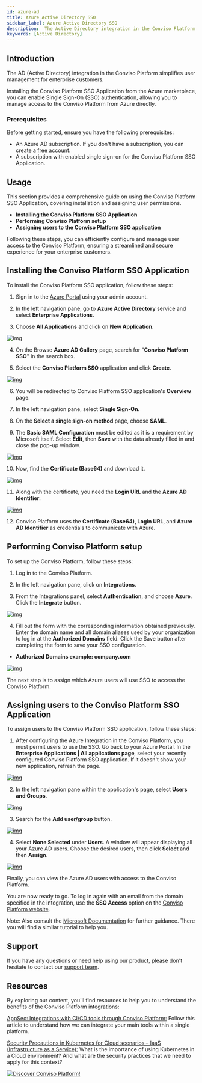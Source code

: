 ```yaml
---
id: azure-ad
title: Azure Active Directory SSO
sidebar_label: Azure Active Directory SSO
description:  The Active Directory integration in the Conviso Platform simplifies user management for enterprise customers. Know more!
keywords: [Active Directory]
---
```


## Introduction
The AD (Active Directory) integration in the Conviso Platform simplifies user management for enterprise customers. 

Installing the Conviso Platform SSO Application from the Azure marketplace, you can enable Single Sign-On (SSO) authentication, allowing you to manage access to the Conviso Platform from Azure directly. 

### Prerequisites
Before getting started, ensure you have the following prerequisites:
- An Azure AD subscription. If you don't have a subscription, you can create a [free account](https://azure.microsoft.com/free/).
- A subscription with enabled single sign-on for the Conviso Platform SSO Application.


## Usage
This section provides a comprehensive guide on using the Conviso Platform SSO Application, covering installation and assigning user permissions. 

- **Installing the Conviso Platform SSO Application**
- **Performing Conviso Platform setup**
- **Assigning users to the Conviso Platform SSO application**

Following these steps, you can efficiently configure and manage user access to the Conviso Platform, ensuring a streamlined and secure experience for your enterprise customers.

## Installing the Conviso Platform SSO Application
To install the Conviso Platform SSO application, follow these steps:

1. Sign in to the [Azure Portal](https://portal.azure.com/) using your admin account.

2. In the left navigation pane, go to **Azure Active Directory** service and select **Enterprise Applications**. 

3. Choose **All Applications** and click on **New Application**.

<div style={{textAlign: 'center'}}>

![img](../../static/img/azure-ad-img1.png)

</div>


4. On the Browse **Azure AD Gallery** page, search for "**Conviso Platform SSO**" in the search box.

5. Select the **Conviso Platform SSO** application and click **Create**.

<div style={{textAlign: 'center'}}>

[![img](../../static/img/azure-ad-img2.png "Azure platform.")](https://cta-service-cms2.hubspot.com/web-interactives/public/v1/track/redirect?encryptedPayload=AVxigLKtcWzoFbzpyImNNQsXC9S54LjJuklwM39zNd7hvSoR%2FVTX%2FXjNdqdcIIDaZwGiNwYii5hXwRR06puch8xINMyL3EXxTMuSG8Le9if9juV3u%2F%2BX%2FCKsCZN1tLpW39gGnNpiLedq%2BrrfmYxgh8G%2BTcRBEWaKasQ%3D&webInteractiveContentId=125788977029&portalId=5613826)

</div>

6. You will be redirected to Conviso Platform SSO application's **Overview** page.

7. In the left navigation pane, select **Single Sign-On**.

8. On the **Select a single sign-on method** page, choose **SAML**.

9. The **Basic SAML Configuration** must be edited as it is a requirement by Microsoft itself. Select **Edit**, then **Save** with the data already filled in and close the pop-up window.

<div style={{textAlign: 'center'}}>

[![img](../../static/img/azure-ad-img3.png "Azure platform.")](https://cta-service-cms2.hubspot.com/web-interactives/public/v1/track/redirect?encryptedPayload=AVxigLKtcWzoFbzpyImNNQsXC9S54LjJuklwM39zNd7hvSoR%2FVTX%2FXjNdqdcIIDaZwGiNwYii5hXwRR06puch8xINMyL3EXxTMuSG8Le9if9juV3u%2F%2BX%2FCKsCZN1tLpW39gGnNpiLedq%2BrrfmYxgh8G%2BTcRBEWaKasQ%3D&webInteractiveContentId=125788977029&portalId=5613826)

</div>

10. Now, find the **Certificate (Base64)** and download it.

<div style={{textAlign: 'center', maxWidth: '80%' }}>

[![img](../../static/img/azure-ad-img4.png "Azure platform.")](https://cta-service-cms2.hubspot.com/web-interactives/public/v1/track/redirect?encryptedPayload=AVxigLKtcWzoFbzpyImNNQsXC9S54LjJuklwM39zNd7hvSoR%2FVTX%2FXjNdqdcIIDaZwGiNwYii5hXwRR06puch8xINMyL3EXxTMuSG8Le9if9juV3u%2F%2BX%2FCKsCZN1tLpW39gGnNpiLedq%2BrrfmYxgh8G%2BTcRBEWaKasQ%3D&webInteractiveContentId=125788977029&portalId=5613826)

</div>

11. Along with the certificate, you need the **Login URL** and the **Azure AD Identifier**.

<div style={{textAlign: 'center', maxWidth: '80%'}}>

[![img](../../static/img/azure-ad-img5.png "Azure platform.")](https://cta-service-cms2.hubspot.com/web-interactives/public/v1/track/redirect?encryptedPayload=AVxigLKtcWzoFbzpyImNNQsXC9S54LjJuklwM39zNd7hvSoR%2FVTX%2FXjNdqdcIIDaZwGiNwYii5hXwRR06puch8xINMyL3EXxTMuSG8Le9if9juV3u%2F%2BX%2FCKsCZN1tLpW39gGnNpiLedq%2BrrfmYxgh8G%2BTcRBEWaKasQ%3D&webInteractiveContentId=125788977029&portalId=5613826)

</div>

12. Conviso Platform uses the **Certificate (Base64), Login URL**, and **Azure AD Identifier** as credentials to communicate with Azure.

## Performing Conviso Platform setup
To set up the Conviso Platform, follow these steps:

1. Log in to the Conviso Platform.

2. In the left navigation pane, click on **Integrations**.

3. From the Integrations panel, select **Authentication**, and choose **Azure**. Click the **Integrate** button.

<div style={{textAlign: 'center'}}>

[![img](../../static/img/azure-ad-img6.png "Conviso Platform integrations.")](https://cta-service-cms2.hubspot.com/web-interactives/public/v1/track/redirect?encryptedPayload=AVxigLKtcWzoFbzpyImNNQsXC9S54LjJuklwM39zNd7hvSoR%2FVTX%2FXjNdqdcIIDaZwGiNwYii5hXwRR06puch8xINMyL3EXxTMuSG8Le9if9juV3u%2F%2BX%2FCKsCZN1tLpW39gGnNpiLedq%2BrrfmYxgh8G%2BTcRBEWaKasQ%3D&webInteractiveContentId=125788977029&portalId=5613826)

</div>

4. Fill out the form with the corresponding information obtained previously. Enter the domain name and all domain aliases used by your organization to log in at the **Authorized Domains** field. Click the Save button after completing the form to save your SSO configuration.
- **Authorized Domains example: company.com**

<div style={{textAlign: 'center', maxWidth: '60%'}}>

[![img](../../static/img/azure-ad-img7.png "Conviso Platform integrations.")](https://cta-service-cms2.hubspot.com/web-interactives/public/v1/track/redirect?encryptedPayload=AVxigLKtcWzoFbzpyImNNQsXC9S54LjJuklwM39zNd7hvSoR%2FVTX%2FXjNdqdcIIDaZwGiNwYii5hXwRR06puch8xINMyL3EXxTMuSG8Le9if9juV3u%2F%2BX%2FCKsCZN1tLpW39gGnNpiLedq%2BrrfmYxgh8G%2BTcRBEWaKasQ%3D&webInteractiveContentId=125788977029&portalId=5613826)

</div>

The next step is to assign which Azure users will use SSO to access the Conviso Platform.

## Assigning users to the Conviso Platform SSO Application
To assign users to the Conviso Platform SSO application, follow these steps:

1. After configuring the Azure Integration in the Conviso Platform, you must permit users to use the SSO. Go back to your Azure Portal. In the **Enterprise Applications | All applications page**, select your recently configured Conviso Platform SSO application. If it doesn't show your new application, refresh the page.

<div style={{textAlign: 'center'}}>

[![img](../../static/img/azure-ad-img8.png "Azure platform - enterprise applications.")](https://cta-service-cms2.hubspot.com/web-interactives/public/v1/track/redirect?encryptedPayload=AVxigLKtcWzoFbzpyImNNQsXC9S54LjJuklwM39zNd7hvSoR%2FVTX%2FXjNdqdcIIDaZwGiNwYii5hXwRR06puch8xINMyL3EXxTMuSG8Le9if9juV3u%2F%2BX%2FCKsCZN1tLpW39gGnNpiLedq%2BrrfmYxgh8G%2BTcRBEWaKasQ%3D&webInteractiveContentId=125788977029&portalId=5613826)

</div>

2. In the left navigation pane within the application's page, select **Users and Groups**.

<div style={{textAlign: 'center', maxWidth: '50%'}}>

[![img](../../static/img/azure-ad-img9.png "Azure platform - overview.")](https://cta-service-cms2.hubspot.com/web-interactives/public/v1/track/redirect?encryptedPayload=AVxigLKtcWzoFbzpyImNNQsXC9S54LjJuklwM39zNd7hvSoR%2FVTX%2FXjNdqdcIIDaZwGiNwYii5hXwRR06puch8xINMyL3EXxTMuSG8Le9if9juV3u%2F%2BX%2FCKsCZN1tLpW39gGnNpiLedq%2BrrfmYxgh8G%2BTcRBEWaKasQ%3D&webInteractiveContentId=125788977029&portalId=5613826)

</div>

3. Search for the **Add user/group** button.

<div style={{textAlign: 'center', maxWidth: '50%'}}>

[![img](../../static/img/azure-ad-img10.png "Azure platform - SSO.")](https://cta-service-cms2.hubspot.com/web-interactives/public/v1/track/redirect?encryptedPayload=AVxigLKtcWzoFbzpyImNNQsXC9S54LjJuklwM39zNd7hvSoR%2FVTX%2FXjNdqdcIIDaZwGiNwYii5hXwRR06puch8xINMyL3EXxTMuSG8Le9if9juV3u%2F%2BX%2FCKsCZN1tLpW39gGnNpiLedq%2BrrfmYxgh8G%2BTcRBEWaKasQ%3D&webInteractiveContentId=125788977029&portalId=5613826)

</div>

4. Select **None Selected** under **Users**. A window will appear displaying all your Azure AD users. Choose the desired users, then click **Select** and then **Assign**.

<div style={{textAlign: 'center'}}>

[![img](../../static/img/azure-ad-img11.png "Azure platform.")](https://cta-service-cms2.hubspot.com/web-interactives/public/v1/track/redirect?encryptedPayload=AVxigLKtcWzoFbzpyImNNQsXC9S54LjJuklwM39zNd7hvSoR%2FVTX%2FXjNdqdcIIDaZwGiNwYii5hXwRR06puch8xINMyL3EXxTMuSG8Le9if9juV3u%2F%2BX%2FCKsCZN1tLpW39gGnNpiLedq%2BrrfmYxgh8G%2BTcRBEWaKasQ%3D&webInteractiveContentId=125788977029&portalId=5613826)

</div>

Finally, you can view the Azure AD users with access to the Conviso Platform.

You are now ready to go. To log in again with an email from the domain specified in the integration, use the **SSO Access** option on the [Conviso Platform website](https://app.convisoappsec.com/).

Note: Also consult the [Microsoft Documentation](https://learn.microsoft.com/en-us/azure/active-directory/saas-apps/appsec-flow-sso-tutorial) for further guidance. There you will find a similar tutorial to help you.

## Support
If you have any questions or need help using our product, please don't hesitate to contact our [support team](mailto:support@convisoappsec.com).

## Resources
By exploring our content, you'll find resources to help you to understand the benefits of the Conviso Platform integrations:

[AppSec: Integrations with CI/CD tools through Conviso Platform:](https://bit.ly/3ODN0jw) Follow this article to understand how we can integrate your main tools within a single platform.

[Security Precautions in Kubernetes for Cloud scenarios – IaaS (Infrastructure as a Service):](https://bit.ly/3qaizqR) What is the importance of using Kubernetes in a Cloud environment? And what are the security practices that we need to apply for this context?

[![Discover Conviso Platform!](https://no-cache.hubspot.com/cta/default/5613826/interactive-125788977029.png)](https://cta-service-cms2.hubspot.com/web-interactives/public/v1/track/redirect?encryptedPayload=AVxigLKtcWzoFbzpyImNNQsXC9S54LjJuklwM39zNd7hvSoR%2FVTX%2FXjNdqdcIIDaZwGiNwYii5hXwRR06puch8xINMyL3EXxTMuSG8Le9if9juV3u%2F%2BX%2FCKsCZN1tLpW39gGnNpiLedq%2BrrfmYxgh8G%2BTcRBEWaKasQ%3D&webInteractiveContentId=125788977029&portalId=5613826)